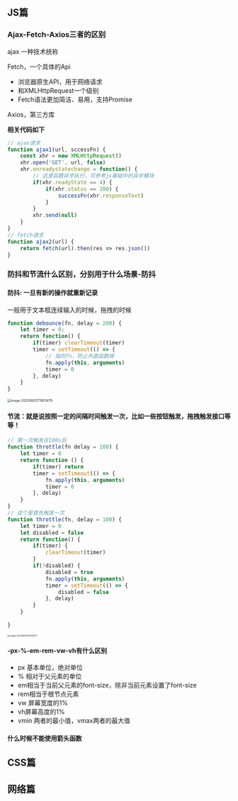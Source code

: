 ## JS篇

### Ajax-Fetch-Axios三者的区别

ajax 一种技术统称

Fetch，一个具体的Api

- 浏览器原生API，用于网络请求
- 和XMLHttpRequest一个级别
- Fetch语法更加简洁、易用，支持Promise

Axios，第三方库



**相关代码如下**

```javascript
// ajax请求
function ajax1(url, sccessFn) {
    const xhr = new XMLHttpRequest()
    xhr.open('GET', url, false)
    xhr.onreadystatechange = function() {
        // 这里函数异步执行，可参考js基础中的异步模块
        if(xhr.readyState == 4) {
            if(xhr.status == 200) {
                successFn(xhr.responseText)
            }
        }
        xhr.send(null)
    }
}
// fetch请求
function ajax2(url) {
    return fetch(url).then(res => res.json())
}
```

### 防抖和节流什么区别，分别用于什么场景-防抖

#### 防抖:  一旦有新的操作就重新记录

一般用于文本框连续输入的时候，拖拽的时候

```javascript
function debounce(fn, delay = 200) {
    let timer = 0;
    return function() {
        if(timer) clearTimeout(timer)
        timer = setTimeout(() => {
            // 指向fn，防止外面函数掉
            fn.apply(this, arguments)
            timer = 0
        }, delay)
    }
}
```

<img src="E:\webproject\Blog\knowledge-network\文字博客存档markdown\image-20220802171803479.png" alt="image-20220802171803479" style="zoom:50%;" />

#### 节流：就是说按照一定的间隔时间触发一次，比如一些按钮触发，拖拽触发接口等等！

```javascript
// 第一次触发在100s后
function throttle(fn delay = 100) {
    let timer = 0
    return function () {
        if(timer) return
        timer = setTimeout(() => {
            fn.apply(this, arguments)
            timer = 0
        }, delay)
    }
}
// 这个是首先触发一次
function throttle(fn, delay = 100) {
    let timer = 0
    let disabled = false
    return function() {
        if(timer) {
            clearTimeout(timer)
        }
        if(!disabled) {
            disabled = true
            fn.apply(this, arguments)
            timer = setTimeout(() => {
                disabled = false
            }, delay)
        }
    }
    
}
```

<img src="E:\webproject\Blog\knowledge-network\文字博客存档markdown\image-20220803101348077.png" alt="image-20220803101348077" style="zoom: 33%;" />

#### -px-%-em-rem-vw-vh有什么区别

- px 基本单位，绝对单位
- % 相对于父元素的单位
- em相当于当前父元素的font-size，除非当前元素设置了font-size
- rem相当于根节点元素
- vw 屏幕宽度的1%
- vh屏幕高度的1%
- vmin 两者的最小值，vmax两者的最大值

#### 什么时候不能使用箭头函数



## CSS篇

## 网络篇


